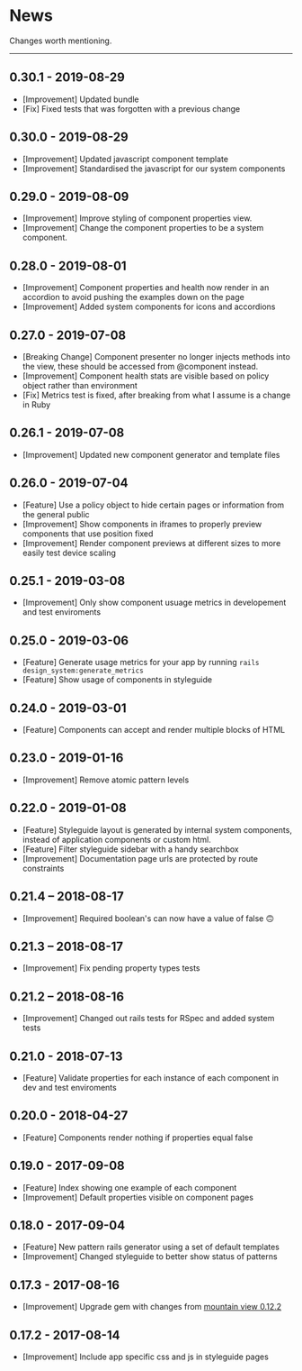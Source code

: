 # News

Changes worth mentioning.

---
## 0.30.1 - 2019-08-29
- [Improvement] Updated bundle
- [Fix] Fixed tests that was forgotten with a previous change

## 0.30.0 - 2019-08-29
- [Improvement] Updated javascript component template
- [Improvement] Standardised the javascript for our system components

## 0.29.0 - 2019-08-09
- [Improvement] Improve styling of component properties view.
- [Improvement] Change the component properties to be a system component.

## 0.28.0 - 2019-08-01
- [Improvement] Component properties and health now render in an accordion to avoid pushing the examples down on the page
- [Improvement] Added system components for icons and accordions

## 0.27.0 - 2019-07-08
- [Breaking Change] Component presenter no longer injects methods into the view, these should be accessed from @component instead.
- [Improvement] Component health stats are visible based on policy object rather than environment
- [Fix] Metrics test is fixed, after breaking from what I assume is a change in Ruby

## 0.26.1 - 2019-07-08
- [Improvement] Updated new component generator and template files

## 0.26.0 - 2019-07-04
- [Feature] Use a policy object to hide certain pages or information from the general public
- [Improvement] Show components in iframes to properly preview components that use position fixed
- [Improvement] Render component previews at different sizes to more easily test device scaling

## 0.25.1 - 2019-03-08
- [Improvement] Only show component usuage metrics in developement and test enviroments

## 0.25.0 - 2019-03-06
- [Feature] Generate usage metrics for your app by running `rails design_system:generate_metrics`
- [Feature] Show usage of components in styleguide

## 0.24.0 - 2019-03-01
- [Feature] Components can accept and render multiple blocks of HTML

## 0.23.0 - 2019-01-16
- [Improvement] Remove atomic pattern levels

## 0.22.0 - 2019-01-08
- [Feature] Styleguide layout is generated by internal system components, instead of application components or custom html.
- [Feature] Filter styleguide sidebar with a handy searchbox
- [Improvement] Documentation page urls are protected by route constraints

## 0.21.4 – 2018-08-17
- [Improvement] Required boolean's can now have a value of false :upside_down_face:

## 0.21.3 – 2018-08-17
- [Improvement] Fix pending property types tests

## 0.21.2 – 2018-08-16
- [Improvement] Changed out rails tests for RSpec and added system tests

## 0.21.0 - 2018-07-13
- [Feature] Validate properties for each instance of each component in dev and test enviroments

## 0.20.0 - 2018-04-27
- [Feature] Components render nothing if properties equal false

## 0.19.0 - 2017-09-08
- [Feature] Index showing one example of each component
- [Improvement] Default properties visible on component pages

## 0.18.0 - 2017-09-04
- [Feature] New pattern rails generator using a set of default templates
- [Improvement] Changed styleguide to better show status of patterns

## 0.17.3 - 2017-08-16
- [Improvement] Upgrade gem with changes from [mountain view 0.12.2](https://github.com/devnacho/mountain_view)

## 0.17.2 - 2017-08-14
- [Improvement] Include app specific css and js in styleguide pages
